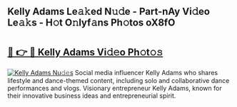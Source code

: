 ## Kelly Adams Le𝚊𝚔ed N𝚞𝚍e - Part-nAy Vi𝚍eo Le𝚊𝚔s - H𝚘t O𝚗lyf𝚊ns Ph𝚘tos oX8fO

# <h2><a href="http://hf86rp6.feru.top/?c=Kelly+Adams">🔗 👉 🔴 Kelly Adams Vi𝚍𝚎o Ph𝚘t𝚘𝚜</a></h2>

[![Kelly Adams Nu𝚍𝚎s](https://i.imgur.com/0TWrTi3.gif)](http://hf86rp6.feru.top/?c=Kelly+Adams)
Social media influencer Kelly Adams who shares lifestyle and dance-themed content, including solo and collaborative dance performances and vlogs. Visionary entrepreneur Kelly Adams, known for their innovative business ideas and entrepreneurial spirit. 
